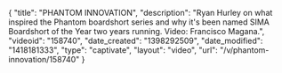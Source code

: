 {
    "title": "PHANTOM INNOVATION",
    "description": "Ryan Hurley on what inspired the Phantom boardshort series and why it's been named SIMA Boardshort of the Year two years running. Video: Francisco Magana.",
    "videoid": "158740",
    "date_created": "1398292509",
    "date_modified": "1418181333",
    "type": "captivate",
    "layout": "video",
    "url": "\/v\/phantom-innovation\/158740"
}